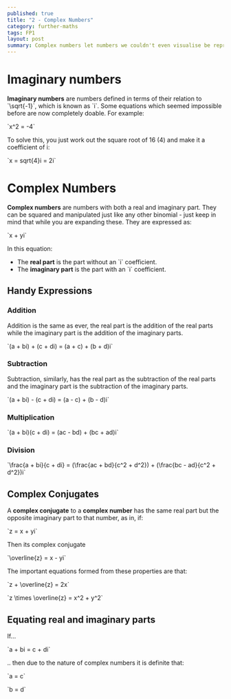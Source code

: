 ```yaml
---
published: true
title: "2 - Complex Numbers"
category: further-maths
tags: FP1
layout: post
summary: Complex numbers let numbers we couldn't even visualise be represented easily and manipulated like any other binomial.
---
```


# Imaginary numbers

**Imaginary numbers** are numbers defined in terms of their relation to \`\sqrt{-1}\`, which is known as \`i\`. Some equations which seemed impossible before are now completely doable. For example:

\`x^2 = -4\`

To solve this, you just work out the square root of 16 (4) and make it a coefficient of i:

\`x = sqrt{4}i = 2i\`

# Complex Numbers

**Complex numbers** are numbers with both a real and imaginary part. They can be squared and manipulated just like any other binomial - just keep in mind that while you are expanding these. They are expressed as:

\`x + yi\`

In this equation:

* The **real part** is the part without an \`i\` coefficient.
* The **imaginary part** is the part with an \`i\` coefficient.

## Handy Expressions

### Addition

Addition is the same as ever, the real part is the addition of the real parts while the imaginary part is the addition of the imaginary parts.

\`(a + bi) + (c + di) = (a + c) + (b + d)i\`

### Subtraction

Subtraction, similarly, has the real part as the subtraction of the real parts and the imaginary part is the subtraction of the imaginary parts.

\`(a + bi) - (c + di) = (a - c) + (b - d)i\`

### Multiplication

\`(a + bi)(c + di) = (ac - bd) + (bc + ad)i\`

### Division

\`\frac{a + bi}{c + di} = (\frac{ac + bd}{c^2 + d^2}) + (\frac{bc - ad}{c^2 + d^2})i\`

## Complex Conjugates

A **complex conjugate** to a **complex number** has the same real part but the opposite imaginary part to that number, as in, if:

\`z = x + yi\`

Then its complex conjugate

\`\overline{z} = x - yi\`

The important equations formed from these properties are that:

\`z + \overline{z} = 2x\`

\`z \times \overline{z} = x^2 + y^2\`

## Equating real and imaginary parts

If...

\`a + bi = c + di\`

.. then due to the nature of complex numbers it is definite that:

\`a = c\`

\`b = d\`